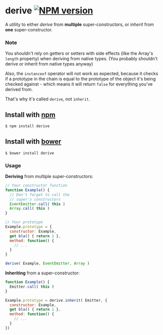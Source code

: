 derive [![NPM version](https://badge.fury.io/js/derive.png)](https://npmjs.org/derive)
======

A utility to either *derive* from **multiple** super-constructors,
or *inherit* from **one** super-constructor.

### Note

You shouldn't rely on getters or setters with side effects
(like the Array's `length` property) when deriving from native types.
(You probably shouldn't derive or inherit from native types anyway)

Also, the `instanceof` operator will not work as expected,
because it checks if a prototype in the chain is equal to
the prototype of the object it's being checked against - 
which means it will return `false` for everything you've derived from.

That's why it's called `derive`, not `inherit`.



## Install with [npm](https://npmjs.org)

```sh
$ npm install derive
```



## Install with [bower](http://twitter.github.com/bower/)

```shell
$ bower install derive
```



### Usage

**Deriving** from multiple super-constructors:

```javascript
// Your constructor function
function Example() {
  // Don't forget to call the
  // super's constructors
  EventEmitter.call( this )
  Array.call( this )
}

// Your prototype
Example.prototype = {
  constructor: Example,
  get bla() { return 1 },
  method: function() {
    // ...
  }
}

derive( Example, EventEmitter, Array )
```

**Inheriting** from a super-constructor:

```javascript
function Example() {
  Emitter.call( this )
}

Example.prototype = derive.inherit( Emitter, {
  constructor: Example,
  get bla() { return 1 },
  method: function() {
    // ...
  }
})
```